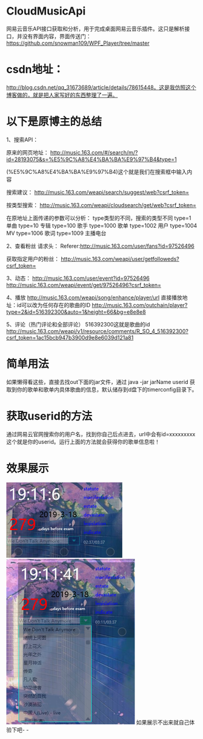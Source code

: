 # CloudMusicApi
网易云音乐API接口获取和分析，用于完成桌面网易云音乐插件。这只是解析接口，并没有界面内容，界面传送门：https://github.com/snowman109/WPF_Player/tree/master

# csdn地址：
http://blog.csdn.net/qq_31673689/article/details/78615448。这是我仿照这个博客做的，就是把人家写好的东西整理了一遍。

# 以下是原博主的总结
1、搜索API：

原来的网页地址：
http://music.163.com/#/search/m/?id=28193075&s=%E5%9C%A8%E4%BA%BA%E9%97%B4&type=1

(%E5%9C%A8%E4%BA%BA%E9%97%B4)这个就是我们在搜索框中输入内容

搜索建议：
http://music.163.com/weapi/search/suggest/web?csrf_token=

按类型搜索：
http://music.163.com/weapi/cloudsearch/get/web?csrf_token=


在原地址上面传递的参数可以分析：
type类型的不同，搜索的类型不同
type=1		单曲
type=10		专辑
type=100	歌手
type=1000	歌单
type=1002	用户
type=1004	MV
type=1006	歌词
type=1009	主播电台



2、查看粉丝
请求头：
Referer:http://music.163.com/user/fans?id=97526496

获取指定用户的粉丝：
http://music.163.com/weapi/user/getfolloweds?csrf_token=


3、动态：
http://music.163.com/user/event?id=97526496
http://music.163.com/weapi/event/get/97526496?csrf_token=


4、播放
http://music.163.com/weapi/song/enhance/player/url
直接播放地址：id可以改为任何存在的歌曲的ID
http://music.163.com/outchain/player?type=2&id=516392300&auto=1&height=66&bg=e8e8e8

5、评论（热门评论和全部评论）
516392300这就是歌曲的id
http://music.163.com/weapi/v1/resource/comments/R_SO_4_516392300?csrf_token=1ac15bcb947b3900d9e8e6039d121a81    


# 简单用法
如果懒得看这些，直接去找out下面的jar文件，通过 java -jar jarName userid 获取到你的歌单和歌单内具体歌曲的信息，默认储存到d盘下的timerconfig目录下。

# 获取userid的方法
通过网易云官网搜索你的用户名，找到你自己后点进去，url中会有id=xxxxxxxxx 这个就是你的userid。运行上面的方法就会获得你的歌单信息啦！

# 效果展示
![插件展示](https://raw.githubusercontent.com/snowman109/NeateaseApi/master/show/Snipaste_2019-03-18_19-11-10.png)
![歌曲](https://raw.githubusercontent.com/snowman109/NeateaseApi/master/show/Snipaste_2019-03-18_19-11-46.png)
如果展示不出来就自己体验下吧- -
